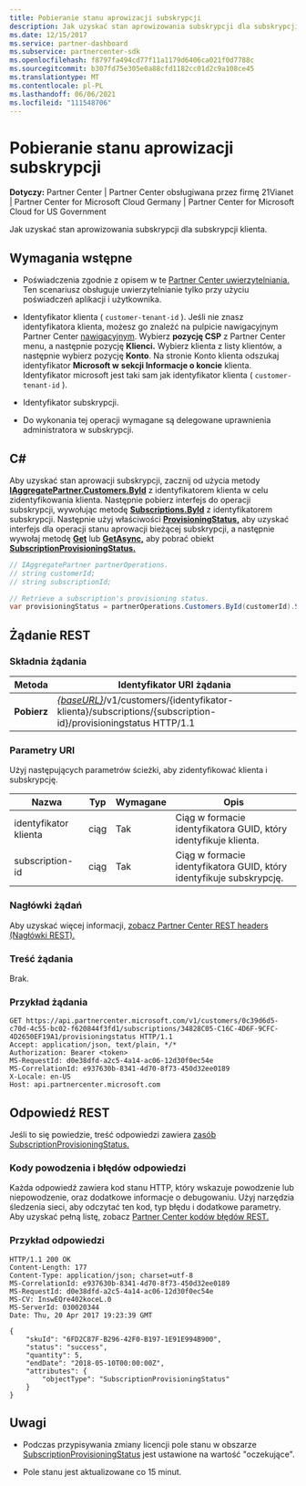 ```yaml
---
title: Pobieranie stanu aprowizacji subskrypcji
description: Jak uzyskać stan aprowizowania subskrypcji dla subskrypcji klienta.
ms.date: 12/15/2017
ms.service: partner-dashboard
ms.subservice: partnercenter-sdk
ms.openlocfilehash: f8797fa494cd77f11a1179d6406ca021f0d7788c
ms.sourcegitcommit: b307fd75e305e0a88cfd1182cc01d2c9a108ce45
ms.translationtype: MT
ms.contentlocale: pl-PL
ms.lasthandoff: 06/06/2021
ms.locfileid: "111548706"
---
```

# <a name="get-subscription-provisioning-status"></a>Pobieranie stanu aprowizacji subskrypcji

**Dotyczy:** Partner Center | Partner Center obsługiwana przez firmę 21Vianet | Partner Center for Microsoft Cloud Germany | Partner Center for Microsoft Cloud for US Government

Jak uzyskać stan aprowizowania subskrypcji dla subskrypcji klienta.

## <a name="prerequisites"></a>Wymagania wstępne

- Poświadczenia zgodnie z opisem w te [Partner Center uwierzytelniania.](partner-center-authentication.md) Ten scenariusz obsługuje uwierzytelnianie tylko przy użyciu poświadczeń aplikacji i użytkownika.

- Identyfikator klienta ( `customer-tenant-id` ). Jeśli nie znasz identyfikatora klienta, możesz go znaleźć na pulpicie nawigacyjnym Partner Center [nawigacyjnym](https://partner.microsoft.com/dashboard). Wybierz **pozycję CSP** z Partner Center menu, a następnie pozycję **Klienci.** Wybierz klienta z listy klientów, a następnie wybierz pozycję **Konto**. Na stronie Konto klienta odszukaj identyfikator **Microsoft w** **sekcji Informacje o koncie** klienta. Identyfikator microsoft jest taki sam jak identyfikator klienta ( `customer-tenant-id` ).

- Identyfikator subskrypcji.

- Do wykonania tej operacji wymagane są delegowane uprawnienia administratora w subskrypcji.

## <a name="c"></a>C\#

Aby uzyskać stan aprowacji subskrypcji, zacznij od użycia metody [**IAggregatePartner.Customers.ById**](/dotnet/api/microsoft.store.partnercenter.customers.icustomercollection.byid) z identyfikatorem klienta w celu zidentyfikowania klienta. Następnie pobierz interfejs do operacji subskrypcji, wywołując metodę [**Subscriptions.ById**](/dotnet/api/microsoft.store.partnercenter.customerusers.icustomerusercollection.byid) z identyfikatorem subskrypcji. Następnie użyj właściwości [**ProvisioningStatus,**](/dotnet/api/microsoft.store.partnercenter.subscriptions.isubscription.provisioningstatus) aby uzyskać interfejs dla operacji stanu aprowacji bieżącej subskrypcji, a następnie wywołaj metodę [**Get**](/dotnet/api/microsoft.store.partnercenter.subscriptions.isubscriptionprovisioningstatus.get) lub [**GetAsync,**](/dotnet/api/microsoft.store.partnercenter.subscriptions.isubscriptionprovisioningstatus.getasync) aby pobrać obiekt [**SubscriptionProvisioningStatus.**](/dotnet/api/microsoft.store.partnercenter.models.subscriptions.subscriptionprovisioningstatus)

``` csharp
// IAggregatePartner partnerOperations.
// string customerId;
// string subscriptionId;

// Retrieve a subscription's provisioning status.
var provisioningStatus = partnerOperations.Customers.ById(customerId).Subscriptions.ById(subscriptionID).ProvisioningStatus.Get();
```

## <a name="rest-request"></a>Żądanie REST

### <a name="request-syntax"></a>Składnia żądania

| Metoda  | Identyfikator URI żądania                                                                                                                        |
|---------|------------------------------------------------------------------------------------------------------------------------------------|
| **Pobierz** | [*{baseURL}*](partner-center-rest-urls.md)/v1/customers/{identyfikator-klienta}/subscriptions/{subscription-id}/provisioningstatus HTTP/1.1 |

### <a name="uri-parameters"></a>Parametry URI

Użyj następujących parametrów ścieżki, aby zidentyfikować klienta i subskrypcję.

| Nazwa            | Typ   | Wymagane | Opis                                               |
|-----------------|--------|----------|-----------------------------------------------------------|
| identyfikator klienta     | ciąg | Tak      | Ciąg w formacie identyfikatora GUID, który identyfikuje klienta.     |
| subscription-id | ciąg | Tak      | Ciąg w formacie identyfikatora GUID, który identyfikuje subskrypcję. |

### <a name="request-headers"></a>Nagłówki żądań

Aby uzyskać więcej informacji, [zobacz Partner Center REST headers (Nagłówki REST).](headers.md)

### <a name="request-body"></a>Treść żądania

Brak.

### <a name="request-example"></a>Przykład żądania

```http
GET https://api.partnercenter.microsoft.com/v1/customers/0c39d6d5-c70d-4c55-bc02-f620844f3fd1/subscriptions/34828C05-C16C-4D6F-9CFC-4D2650EF19A1/provisioningstatus HTTP/1.1
Accept: application/json, text/plain, */*
Authorization: Bearer <token>
MS-RequestId: d0e38dfd-a2c5-4a14-ac06-12d30f0ec54e
MS-CorrelationId: e937630b-8341-4d70-8f73-450d32ee0189
X-Locale: en-US
Host: api.partnercenter.microsoft.com
```

## <a name="rest-response"></a>Odpowiedź REST

Jeśli to się powiedzie, treść odpowiedzi zawiera [zasób SubscriptionProvisioningStatus.](subscription-resources.md#subscriptionprovisioningstatus)

### <a name="response-success-and-error-codes"></a>Kody powodzenia i błędów odpowiedzi

Każda odpowiedź zawiera kod stanu HTTP, który wskazuje powodzenie lub niepowodzenie, oraz dodatkowe informacje o debugowaniu. Użyj narzędzia śledzenia sieci, aby odczytać ten kod, typ błędu i dodatkowe parametry. Aby uzyskać pełną listę, zobacz [Partner Center kodów błędów REST.](error-codes.md)

### <a name="response-example"></a>Przykład odpowiedzi

```http
HTTP/1.1 200 OK
Content-Length: 177
Content-Type: application/json; charset=utf-8
MS-CorrelationId: e937630b-8341-4d70-8f73-450d32ee0189
MS-RequestId: d0e38dfd-a2c5-4a14-ac06-12d30f0ec54e
MS-CV: InswEQre402koceL.0
MS-ServerId: 030020344
Date: Thu, 20 Apr 2017 19:23:39 GMT

{
    "skuId": "6FD2C87F-B296-42F0-B197-1E91E994B900",
    "status": "success",
    "quantity": 5,
    "endDate": "2018-05-10T00:00:00Z",
    "attributes": {
        "objectType": "SubscriptionProvisioningStatus"
    }
}
```

## <a name="remarks"></a>Uwagi

- Podczas przypisywania zmiany licencji pole stanu w obszarze [SubscriptionProvisioningStatus](subscription-resources.md#subscriptionprovisioningstatus) jest ustawione na wartość "oczekujące".

- Pole stanu jest aktualizowane co 15 minut.
